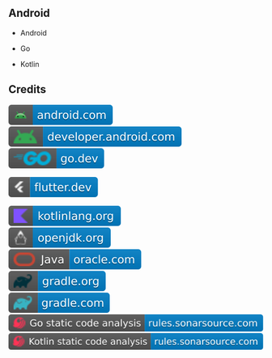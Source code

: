 Android
-------

- Android

- Go

- Kotlin

Credits
-------
[![image](
Credits/android.com.svg)](https://android.com/)  
[![image](
Credits/developer.android.com.svg)](https://developer.android.com/)  
[![image](
Credits/go.dev.svg)](https://go.dev/)  

[![image](
Credits/flutter.dev.svg)](https://flutter.dev/)  

[![image](
Credits/kotlinlang.org.svg)](https://kotlinlang.org/)  
[![image](
Credits/openjdk.org.svg)](https://openjdk.org/)  
[![image](
Credits/Java-oracle.com.svg)](https://oracle.com/java/)  
[![image](
Credits/gradle.org.svg)](https://gradle.org/)  
[![image](
Credits/gradle.com.svg)](https://gradle.com/)  
[![image](
Credits/Go-static-code-analysis-rules.sonarsource.com.svg)](https://rules.sonarsource.com/go/)  
[![image](
Credits/Kotlin-static-code-analysis-rules.sonarsource.com.svg)](https://rules.sonarsource.com/kotlin/)